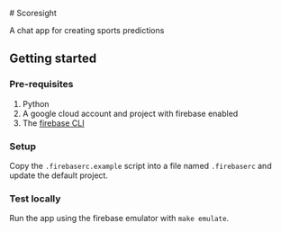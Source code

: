 # Scoresight

A chat app for creating sports predictions

## Getting started

### Pre-requisites

1. Python
1. A google cloud account and project with firebase enabled
1. The [firebase CLI](https://firebase.google.com/docs/cli#setup_update_cli)

### Setup

Copy the `.firebaserc.example` script into a file named `.firebaserc` and
update the default project.

### Test locally

Run the app using the firebase emulator with `make emulate`.
